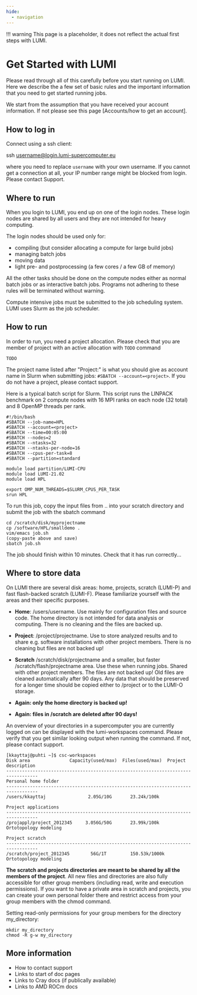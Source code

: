 ```yaml
---
hide:
  - navigation
---
```


!!! warning
    This page is a placeholder, it does not reflect the actual first steps with
    LUMI.

# Get Started with LUMI

Please read through all of this carefully before you start running on LUMI. Here
we describe the a few set of basic rules and the important information that you
need to get started running jobs.

We start from the assumption that you have received your account information.
If not please see this page [Accounts/how to get an account].

## How to log in

Connect using a ssh client:

ssh username@login.lumi-supercomputer.eu

where you need to replace `username` with your own username. If you cannot get 
a connection at all, your IP number range might be blocked from login. 
Please contact Support.

## Where to run

When you login to LUMI, you end up on one of the login nodes. These login nodes
are shared by all users and they are not intended for heavy computing.

The login nodes should be used only for:

- compiling (but consider allocating a compute for large build jobs)
- managing batch jobs
- moving data
- light pre- and postprocessing (a few cores / a few GB of memory)

All the other tasks should be done on the compute nodes either as normal batch
jobs or as interactive batch jobs. Programs not adhering to these rules will be
terminated without warning.

Compute intensive jobs must be submitted to the job scheduling system. LUMI uses
Slurm as the job scheduler.

## How to run

In order to run, you need a project allocation. Please check that you are member
of project with an active allocation with `TODO` command

```
TODO
```

The project name listed after "Project:" is what you should give as account name
in Slurm when submitting jobs: `#SBATCH --account=<project>`. If you do not have
a project, please contact support.

Here is a typical batch script for Slurm. This script runs the LINPACK benchmark
on 2 compute nodes with 16 MPI ranks on each node (32 total) and 8 OpenMP 
threads per rank.

```
#!/bin/bash
#SBATCH --job-name=HPL
#SBATCH --account=<project>
#SBATCH --time=00:05:00
#SBATCH --nodes=2
#SBATCH --ntasks=32
#SBATCH --ntasks-per-node=16
#SBATCH --cpus-per-task=8
#SBATCH --partition=standard

module load partition/LUMI-CPU
module load LUMI-21.02
module load HPL

export OMP_NUM_THREADS=$SLURM_CPUS_PER_TASK
srun HPL
```

To run this job, copy the input files from .. into your scratch directory and submit the job with the sbatch command

    cd /scratch/disk/myprojectname
    cp /software/HPL/smalldemo .
    vim/emacs job.sh
    (copy-paste above and save)
    sbatch job.sh

The job should finish within 10 minutes. Check that it has run correctly...

## Where to store data

On LUMI there are several disk areas: home, projects, scratch (LUMI-P) and fast 
flash-backed scratch (LUMI-F). Please familiarize yourself with the areas and 
their specific purposes.

* **Home**: /users/username. Use mainly for configuration files and source code. The home directory is not intended for data analysis or computing. There is no cleaning and the files are backed up.
* **Project**: /project/projectname. Use to store analyzed results and to share e.g. software installations with other project members. There is no cleaning but files are not backed up!
* **Scratch** /scratch/disk/projectname and a smaller, but faster /scratch/flash/projectname area. Use these when running jobs. Shared with other project members. The files are not backed up! Old files are cleaned automatically after 90 days. Any data that should be preserved for a longer time should be copied either to /project or to the LUMI-O storage. 

* **Again: only the home directory is backed up!**
* **Again: files in /scratch are deleted after 90 days!**

An overview of your directories in a supercomputer you are currently logged on can be displayed with the lumi-workspaces command. Please verify that you get similar looking output when running the command. If not, please contact support.

    [kkayttaj@puhti ~]$ csc-workspaces 
    Disk area               Capacity(used/max)  Files(used/max)  Project description  
    ----------------------------------------------------------------------------------
    Personal home folder
    ----------------------------------------------------------------------------------
    /users/kkayttaj                2.05G/10G       23.24k/100k

    Project applications 
    ----------------------------------------------------------------------------------
    /projappl/project_2012345     3.056G/50G       23.99k/100k   Ortotopology modeling
    
    Project scratch 
    ----------------------------------------------------------------------------------
    /scratch/project_2012345        56G/1T         150.53k/1000k Ortotopology modeling
    
**The scratch and projects directories are meant to be shared by all the members
of the project**. All new files and directories are also fully accessible for 
other group members (including read, write and execution permissions). If you 
want to have a private area in scratch and projects, you can create your own 
personal folder there and restrict access from your group members with the 
chmod command.

Setting read-only permissions for your group members for the directory my_directory:

    mkdir my_directory
    chmod -R g-w my_directory

## More information

* How to contact support
* Links to start of doc pages
* Links to Cray docs (if publically available)
* Links to AMD ROCm docs